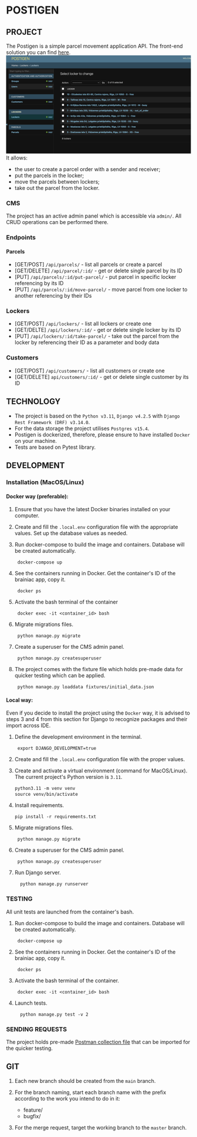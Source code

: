 # POSTIGEN

## PROJECT

The Postigen is a simple parcel movement application API.
The front-end solution you can
find [here](https://github.com/VladislavB92/postigen-front/blob/main/README.md). 
![postigen-5.png](postigen-5.png)
It allows:

- the user to create a parcel order with a sender and receiver;
- put the parcels in the locker;
- move the parcels between lockers;
- take out the parcel from the locker.

### CMS

The project has an active admin panel which is accessible via `admin/`.
All CRUD operations can be performed there.

### Endpoints

#### Parcels

- [GET/POST] `/api/parcels/` - list all parcels or create a parcel
- [GET/DELETE] `/api/parcel/:id/` - get or delete single parcel by its ID
- [PUT] `/api/parcels/:id/put-parcel/` - put parcel in specific locker referencing by its ID
- [PUT] `/api/parcels/:id/move-parcel/` - move parcel from one locker to another referencing by their IDs

### Lockers

- [GET/POST] `/api/lockers/` - list all lockers or create one
- [GET/DELTE] `/api/lockers/:id/` - get or delete single locker by its ID
- [PUT] `/api/lockers/:id/take-parcel/` - take out the parcel from the locker by referencing their ID
  as a parameter and body data

### Customers

- [GET/POST] `/api/customers/` - list all customers or create one
- [GET/DELETE] `api/customers/:id/` - get or delete single customer by its ID

## TECHNOLOGY

- The project is based on the `Python v3.11`, `Django v4.2.5` with `Django Rest Framework (DRF) v3.14.0`.
- For the data storage the project utilises `Postgres v15.4`.
- Postigen is dockerized, therefore, please ensure to have installed `Docker` on your machine.
- Tests are based on Pytest library.

## DEVELOPMENT

### Installation (MacOS/Linux)

#### Docker way (preferable):

1. Ensure that you have the latest Docker binaries installed on your computer.

2. Create and fill the `.local.env` configuration file with the appropriate values. Set up the database values as
   needed.

3. Run docker-compose to build the image and containers. Database will be created automatically.

        docker-compose up

5. See the containers running in Docker. Get the container's ID of the brainiac app, copy it.

        docker ps

6. Activate the bash terminal of the container

        docker exec -it <container_id> bash

7. Migrate migrations files.

        python manage.py migrate

8. Create a superuser for the CMS admin panel.

        python manage.py createsuperuser

9. The project comes with the fixture file which holds pre-made data for quicker testing which can be applied.

        python manage.py loaddata fixtures/initial_data.json

#### Local way:

Even if you decide to install the project using the `Docker` way, it is advised to steps 3 and 4 from this section
for Django to recognize packages and their import across IDE.

1. Define the development environment in the terminal.

        export DJANGO_DEVELOPMENT=true

2. Create and fill the `.local.env` configuration file with the proper values.


3. Create and activate a virtual environment (command for MacOS/Linux). The current project's Python version is `3.11`.

       python3.11 -m venv venv
       source venv/bin/activate

4. Install requirements.

       pip install -r requirements.txt

5. Migrate migrations files.

        python manage.py migrate

6. Create a superuser for the CMS admin panel.

        python manage.py createsuperuser

7. Run Django server.

         python manage.py runserver

### TESTING

All unit tests are launched from the container's bash.

1. Run docker-compose to build the image and containers. Database will be created automatically.

        docker-compose up

2. See the containers running in Docker. Get the container's ID of the brainiac app, copy it.

        docker ps

3. Activate the bash terminal of the container.

        docker exec -it <container_id> bash
4. Launch tests.

         python manage.py test -v 2

### SENDING REQUESTS

The project holds pre-made [Postman collection file](Postigen.postman_collection.json) that can be imported for the
quicker testing.

## GIT

1. Each new branch should be created from the `main` branch.

2. For the branch naming, start each branch name with the prefix according to the work you intend to do in it:

    - feature/
    - bugfix/

3. For the merge request, target the working branch to the `master` branch.